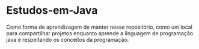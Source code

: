 # Estudos-em-Java
Como forma de aprendizagem de manter nesse repositório, como um local para compartilhar projetos enquanto aprende a linguagem de programação java e respeitando os conceitos da programação.
